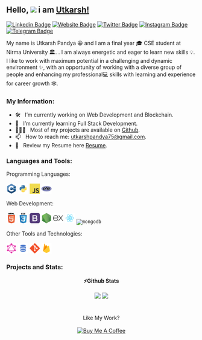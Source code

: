## Hello, <img src="https://media.giphy.com/media/hvRJCLFzcasrR4ia7z/giphy.gif" width="25px"> i am [Utkarsh!](https://github.com/utkarsh7kar/)

[![Linkedin Badge](https://img.shields.io/badge/-LinkedIn-0e76a8?style=flat-square&logo=Linkedin&logoColor=white)](https://www.linkedin.com/in/utkarsh-pandya-522ab3192/)
[![Website Badge](https://img.shields.io/badge/Website-3b5998?style=flat-square&logo=google-chrome&logoColor=white)](https://utkarsh7kar.github.io/Portfolio/)
[![Twitter Badge](https://img.shields.io/badge/-Twitter-00acee?style=flat-square&logo=Twitter&logoColor=white)](https://twitter.com/_kumar_utkarsh_)
[![Instagram Badge](https://img.shields.io/badge/-Instagram-e4405f?style=flat-square&logo=Instagram&logoColor=white)](https://instagram.com/_kumar_utkarsh_7_/)
[![Telegram Badge](https://img.shields.io/badge/-Telegram-0088cc?style=flat-square&logo=Telegram&logoColor=white)](https://t.me/)

My name is Utkarsh Pandya 😀 and I am a final year 🎓 CSE student at Nirma University 🏛. . I am always energetic and eager to learn new skills 💡. I like to work with maximum potential in a challenging and dynamic environment ✨, with an opportunity of working with a diverse group of people and enhancing my professional💻 skills with learning and experience for career growth 🕸️.

### My Information:

- 🛠 &nbsp; I’m currently working on Web Development and Blockchain.
- 🚀 &nbsp; I’m currently learning Full Stack Development.
- 👨🏻‍💻 &nbsp; Most of my projects are available on [Github](https://github.com/utkarsh7kar).
- 📫 &nbsp; How to reach me: utkarshpandya75@gmail.com.
- 📝 &nbsp; Review my Resume here  [Resume](https://bit.ly/3s3dCwU).

### Languages and Tools:

Programming Languages: <br/><br/>
<code><img height="27" src="https://raw.githubusercontent.com/github/explore/80688e429a7d4ef2fca1e82350fe8e3517d3494d/topics/cpp/cpp.png" alt="cpp"></code>
<code><img height="27" src="https://raw.githubusercontent.com/github/explore/80688e429a7d4ef2fca1e82350fe8e3517d3494d/topics/python/python.png" alt="python"></code>
<code><img height="27" src="https://raw.githubusercontent.com/github/explore/80688e429a7d4ef2fca1e82350fe8e3517d3494d/topics/javascript/javascript.png" alt="javascript"></code>
<code><img height="27" src="https://raw.githubusercontent.com/github/explore/ccc16358ac4530c6a69b1b80c7223cd2744dea83/topics/php/php.png" alt="PHP"></code>

Web Development: <br/><br/>
<code><img height="27" src="https://raw.githubusercontent.com/github/explore/80688e429a7d4ef2fca1e82350fe8e3517d3494d/topics/html/html.png" alt="HTML"></code>
<code><img height="27" src="https://raw.githubusercontent.com/github/explore/80688e429a7d4ef2fca1e82350fe8e3517d3494d/topics/css/css.png" alt="CSS"></code>
<code><img height="27" src="https://raw.githubusercontent.com/github/explore/80688e429a7d4ef2fca1e82350fe8e3517d3494d/topics/bootstrap/bootstrap.png" alt="Bootstrap"></code>
<code><img height="27" src="https://raw.githubusercontent.com/github/explore/80688e429a7d4ef2fca1e82350fe8e3517d3494d/topics/nodejs/nodejs.png" alt="nodejs"></code>
<code><img height="27" src="https://raw.githubusercontent.com/devicons/devicon/master/icons/express/express-original.svg" alt="expressjs"></code>
<code><img height="27" src="https://raw.githubusercontent.com/github/explore/80688e429a7d4ef2fca1e82350fe8e3517d3494d/topics/react/react.png" alt="react"></code>
<code><img height="27" src="https://encrypted-tbn0.gstatic.com/images?q=tbn%3AANd9GcSTTzPAw-55ssm1Im594xYZ9eRQu2JylrkYLg&usqp=CAU" alt="mongodb"></code>

Other Tools and Technologies: <br/><br/>
<code><img height="27" src="https://raw.githubusercontent.com/github/explore/80688e429a7d4ef2fca1e82350fe8e3517d3494d/topics/graphql/graphql.png" alt="graphql"></code>
<code><img height="27" src="https://raw.githubusercontent.com/github/explore/80688e429a7d4ef2fca1e82350fe8e3517d3494d/topics/sql/sql.png" alt="sql"></code>
<code><img height="27" src="https://raw.githubusercontent.com/devicons/devicon/master/icons/git/git-original.svg" alt="git"></code>
<code><img height="27" src="https://raw.githubusercontent.com/github/explore/80688e429a7d4ef2fca1e82350fe8e3517d3494d/topics/firebase/firebase.png" alt="firebase"></code>


### Projects and Stats:

<div align="center">	
  <b>⚡Github Stats</b>
  <br/><br/>
  <img height="180em" src="https://github-readme-stats.vercel.app/api?username=utkarsh7kar&show_icons=true&hide_border=true&&count_private=true&include_all_commits=true" />
  <img height="180em" src="https://github-readme-stats.vercel.app/api/top-langs/?username=utkarsh7kar&exclude_repo=KNN-Image-Classification&show_icons=true&hide_border=true&layout=compact&langs_count=8"/>
</center>


#
<div align="center">
Like My Work?
<br/><br/>
<a href="https://www.buymeacoffee.com/utkarshpandya7" target="_blank"><img src="https://cdn.buymeacoffee.com/buttons/v2/default-yellow.png" alt="Buy Me A Coffee" height="60px" width="217px" ></a>

</div>
